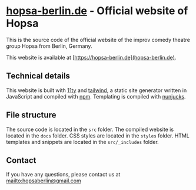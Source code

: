 # [hopsa-berlin.de](https://hopsa-berlin.de) - Official website of Hopsa

This is the source code of the official website of the improv comedy theatre group Hopsa from Berlin, Germany.

This website is available at [https://hopsa-berlin.de](hopsa-berlin.de).

## Technical details

This website is built with [11ty](https://www.11ty.dev/) and [tailwind](https://tailwindcss.com/), a static site generator written in JavaScript and compiled with [npm](https://www.npmjs.com/). Templating is compiled with [nunjucks](https://mozilla.github.io/nunjucks/).

## File structure

The source code is located in the `src` folder. The compiled website is located in the `docs` folder. CSS styles are located in the `styles` folder. HTML templates and snippets are located in the `src/_includes` folder.

## Contact

If you have any questions, please contact us at [mailto:hopsaberlin@gmail.com](hopsaberlin@gmail.com)
